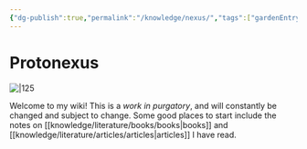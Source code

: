 ```yaml
---
{"dg-publish":true,"permalink":"/knowledge/nexus/","tags":["gardenEntry"]}
---
```



# Protonexus
![|125](https://books.theunseen.city/images/avatars/7d236d9a-255d-4601-b059-3b61d29c4abc.png)

Welcome to my wiki! This is a *work in purgatory*, and will constantly be changed and subject to change. Some good places to start include the notes on [[knowledge/literature/books/books\|books]] and [[knowledge/literature/articles/articles\|articles]] I have read.